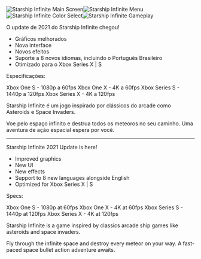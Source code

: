 ![Starship Infinite Main Screen](https://store-images.s-microsoft.com/image/apps.64607.14438494178598345.d7646b17-fb0e-4807-84cb-d64be6a2e740.f39306a3-0d92-41ab-83f3-0d709bcbc2c8)![Starship Infinite Menu](https://store-images.s-microsoft.com/image/apps.4233.14438494178598345.d7646b17-fb0e-4807-84cb-d64be6a2e740.260b6241-b06f-4c82-96c3-69290c64e31e)
![Starship Infinite Color Select](https://store-images.s-microsoft.com/image/apps.41205.14438494178598345.d7646b17-fb0e-4807-84cb-d64be6a2e740.8e99e808-e1e8-4aab-9c6b-d7eda1adeb68)![Starship Infinite Gameplay](https://store-images.s-microsoft.com/image/apps.15711.14438494178598345.d7646b17-fb0e-4807-84cb-d64be6a2e740.4aeed384-c29f-4480-a566-f415cf186361)

O update de 2021 do Starship Infinite chegou!

- Gráficos melhorados
- Nova interface
- Novos efeitos
- Suporte a 8 novos idiomas, incluindo o Português Brasileiro
- Otimizado para o Xbox Series X | S

Especificações:

Xbox One S - 1080p a 60fps
Xbox One X - 4K a 60fps
Xbox Series S - 1440p a 120fps
Xbox Series X - 4K a 120fps

Starship Infinite é um jogo inspirado por clássicos do arcade como Asteroids e Space Invaders.

Voe pelo espaço infinito e destrua todos os meteoros no seu caminho.
Uma aventura de ação espacial espera por você.

----------------------------------------------------------------------------------------------------

Starship Infinite 2021 Update is here!

- Improved graphics
- New UI
- New effects
- Support to 8 new languages alongside English
- Optimized for Xbox Series X | S

Specs:

Xbox One S - 1080p at 60fps
Xbox One X - 4K at 60fps
Xbox Series S - 1440p at 120fps
Xbox Series X - 4K at 120fps

Starship Infinite is a game inspired by classics arcade ship games like asteroids and space invaders.

Fly through the infinite space and destroy every meteor on your way.
A fast-paced space bullet action adventure awaits.
